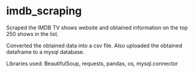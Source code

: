 # imdb_scraping

Scraped the IMDB TV shows website and obtained information on the top 250 shows in the list.

Converted the obtained data into a csv file. Also uploaded the obtained dataframe to a mysql database.

Libraries used: BeautifulSoup, requests, pandas, os, mysql.connector
